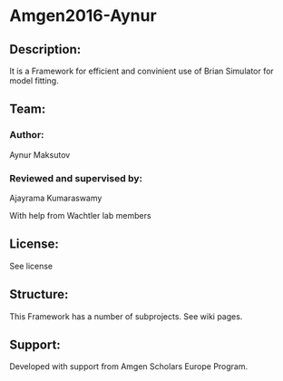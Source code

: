 # Amgen2016-Aynur
## Description:

It is a Framework for efficient and convinient use of Brian Simulator for model fitting.


## Team:

### Author: 
Aynur Maksutov

### Reviewed and supervised by:
Ajayrama Kumaraswamy

With help from Wachtler lab members


## License:

See license


## Structure:

This Framework has a number of subprojects. See wiki pages.


## Support:

Developed with support from Amgen Scholars Europe Program.
